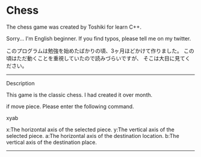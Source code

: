 # Chess
The chess game was created by Toshiki for learn C++.

Sorry... I'm English beginner.
If you find typos, please tell me on my twitter.

このプログラムは勉強を始めたばかりの頃、3ヶ月ほどかけて作りました。
この頃はただ動くことを重視していたので読みづらいですが、
そこは大目に見てください。

-----------------------------
Description

This game is the classic chess.
I had created it over  month.

if move piece.
Please enter the following command.

xyab

x:The horizontal axis of the selected piece.
y:The vertical axis of the selected piece.
a:The horizontal axis of the destination location.
b:The vertical axis of the destination place.


------------------------------
